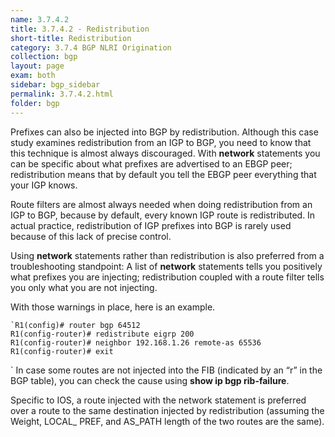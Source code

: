 ```yaml
---
name: 3.7.4.2
title: 3.7.4.2 - Redistribution
short-title: Redistribution
category: 3.7.4 BGP NLRI Origination
collection: bgp
layout: page
exam: both
sidebar: bgp_sidebar
permalink: 3.7.4.2.html
folder: bgp
---
```

Prefixes can also be injected into BGP by redistribution. Although this case study examines redistribution from an IGP to BGP, you need to know that this technique is almost always discouraged. With **network** statements you can be specific about what prefixes are advertised to an EBGP peer; redistribution means that by default you tell the EBGP peer everything that your IGP knows.

Route filters are almost always needed when doing redistribution from an IGP to BGP, because by default, every known IGP route is redistributed. In actual practice, redistribution of IGP prefixes into BGP is rarely used because of this lack of precise control.

Using **network** statements rather than redistribution is also preferred from a troubleshooting standpoint: A list of **network** statements tells you positively what prefixes you are injecting; redistribution coupled with a route filter tells you only what you are not injecting.

With those warnings in place, here is an example.
```
`R1(config)# router bgp 64512
R1(config-router)# redistribute eigrp 200
R1(config-router)# neighbor 192.168.1.26 remote-as 65536
R1(config-router)# exit
```
`
In case some routes are not injected into the FIB (indicated by an “r” in the BGP table), you can check the cause using **show ip bgp rib-failure**.

Specific to IOS, a route injected with the network statement is preferred over a route to the same destination injected by redistribution (assuming the Weight, LOCAL_ PREF, and AS_PATH length of the two routes are the same).
